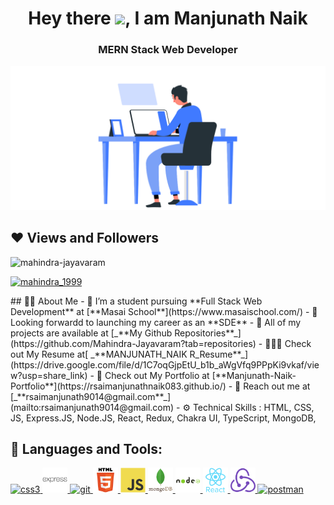 <h1 align="center">Hey there <img src="https://raw.githubusercontent.com/MartinHeinz/MartinHeinz/master/wave.gif" width="30px">, I am Manjunath Naik </h1>
<h3 align="center"> MERN Stack Web Developer</h3>
<div align="center" ><img src = "https://raw.githubusercontent.com/mohammad2407/mohammad2407/main/gif-1.gif" /></div>
        

## ❤ Views and Followers
<p align="left"> 
        <img src="https://komarev.com/ghpvc/?username=mahindra-jayavaram&label=Profile%20views&color=0e75b6&style=flat" alt="mahindra-jayavaram" /> 
</p>
<p align="left"> 
    <a href="https://twitter.com/mahindra_1999" target="blank">
       <img src="https://img.shields.io/twitter/follow/mahindra_1999?logo=twitter&style=for-the-badge" alt="mahindra_1999" />
    </a> 
</p>
## 🙋‍♂️ About Me
- 🌱 I’m a student pursuing **Full Stack Web Development** at [**Masai School**](https://www.masaischool.com/)
- 👯 Looking forwardd to launching my career as an **SDE**
- 🤔 All of my projects are available at [_**My Github Repositories**_](https://github.com/Mahindra-Jayavaram?tab=repositories)
- 👨🏻‍🎓 Check out My Resume at[ _**MANJUNATH_NAIK R_Resume**_](https://drive.google.com/file/d/1C7oqGjpEtU_b1b_aWgVfq9PPpKi9vkaf/view?usp=share_link)
- 👤 Check out My Portfolio at [**Manjunath-Naik-Portfolio**](https://rsaimanjunathnaik083.github.io/)
- 💌 Reach out me at [_**rsaimanjunath9014@gmail.com**_](mailto:rsaimanjunath9014@gmail.com)
- ⚙️ Technical Skills : HTML, CSS, JS, Express.JS, Node.JS, React, Redux, Chakra UI, TypeScript, MongoDB,

## 🚀 Languages and Tools:
<p display= "flex">
        
 <a href="https://www.w3schools.com/css/" target="_blank" rel="noreferrer"> 
        <img src="https://raw.githubusercontent.com/devicons/devicon/master/icons/css3/css3-   original-wordmark.svg" alt="css3" width="40" height="40"/>
 </a> 
        
<a href="https://expressjs.com" target="_blank" rel="noreferrer"> 
        <img src="https://raw.githubusercontent.com/devicons/devicon/master/icons/express/express-original-wordmark.svg" alt="express" width="40" height="40"/> 
</a> 
        
<a href="https://git-scm.com/" target="_blank" rel="noreferrer"> 
        <img src="https://www.vectorlogo.zone/logos/git-scm/git-scm-icon.svg" alt="git" width="40" height="40"/> 
</a>
        
<a href="https://www.w3.org/html/" target="_blank" rel="noreferrer"> 
        <img src="https://raw.githubusercontent.com/devicons/devicon/master/icons/html5/html5-original-wordmark.svg" alt="html5" width="40" height="40"/>
</a> 
        
 <a href="https://developer.mozilla.org/en-US/docs/Web/JavaScript" target="_blank" rel="noreferrer"> 
         <img src="https://raw.githubusercontent.com/devicons/devicon/master/icons/javascript/javascript-original.svg" alt="javascript" width="40" height="40"/> </a>
        
 <a href="https://www.mongodb.com/" target="_blank" rel="noreferrer"> 
         <img src="https://raw.githubusercontent.com/devicons/devicon/master/icons/mongodb/mongodb-original-wordmark.svg" alt="mongodb" width="40" height="40"/> </a> 
        
<a href="https://nodejs.org" target="_blank" rel="noreferrer"> 
        <img src= "https://raw.githubusercontent.com/devicons/devicon/master/icons/nodejs/nodejs-original-wordmark.svg" alt="nodejs" width="40" height="40"/>
</a>
        
<a href="https://reactjs.org/" target="_blank" rel="noreferrer"> 
        <img src="https://raw.githubusercontent.com/devicons/devicon/master/icons/react/react-original-wordmark.svg" alt="react" width="40" height="40"/> 
</a> 
        
 <a href="https://redux.js.org" target="_blank" rel="noreferrer"> 
         <img src="https://raw.githubusercontent.com/devicons/devicon/master/icons/redux/redux-original.svg" alt="redux" width="40" height="40"/> 
 </a>
        
<a href="https://postman.com" target="_blank" rel="noreferrer"> 
        <img src="https://www.vectorlogo.zone/logos/getpostman/getpostman-icon.svg" alt="postman" width="40" height="40"/> 
</a> 

</p>

